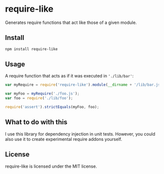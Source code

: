# require-like

Generates require functions that act like those of a given module.

## Install

``` bash
npm install require-like
```

## Usage

A require function that acts as if it was executed in `'./lib/bar'`:

``` javascript
var myRequire = require('require-like').module(__dirname + '/lib/bar.js');

var myFoo = myRequire('./foo.js');
var foo = require('./lib/foo');

require('assert').strictEquals(myFoo, foo);
```

## What to do with this

I use this library for dependency injection in unit tests. However, you could
also use it to create experimental require addons yourself.

## License

require-like is licensed under the MIT license.
